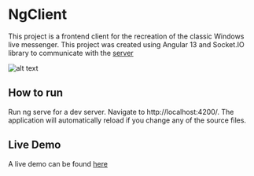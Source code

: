 # NgClient


This project is a frontend client for the recreation of the classic Windows live messenger. This project was created using Angular 13 and Socket.IO library to communicate with the [server](https://github.com/ericyu049/msn-server)

![alt text](https://cdn.ai-amadeus.com/portfolio/projects/msn.png)


## How to run

Run ng serve for a dev server. Navigate to http://localhost:4200/. The application will automatically reload if you change any of the source files.

## Live Demo

A live demo can be found [here](https://chat.ai-amadeus.com)